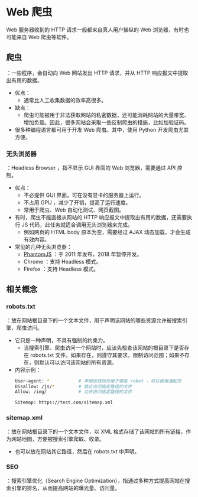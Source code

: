 # Web 爬虫

Web 服务器收到的 HTTP 请求一般都来自真人用户操纵的 Web 浏览器，有时也可能来自 Web 爬虫等软件。

## 爬虫

：一些程序，会自动向 Web 网站发出 HTTP 请求，并从 HTTP 响应报文中提取出有用的数据。
- 优点：
  - 通常比人工收集数据的效率高很多。
- 缺点：
  - 爬虫可能被用于非法获取网站的私密数据，还可能消耗网站的大量带宽、增加负载。因此，很多网站会采取一些反制爬虫的措施，比如加验证码。
- 很多种编程语言都可用于开发 Web 爬虫。其中，使用 Python 开发爬虫尤其方便。

### 无头浏览器

：Headless Browser ，指不显示 GUI 界面的 Web 浏览器，需要通过 API 控制。
- 优点：
  - 不必提供 GUI 界面，可在没有显卡的服务器上运行。
  - 不占用 GPU ，减少了开销，提高了运行速度。
  - 常用于爬虫、Web 自动化测试、网页截图。
- 有时，爬虫不能直接从网站的 HTTP 响应报文中提取出有用的数据，还需要执行 JS 代码，此任务就适合调用无头浏览器来完成。
  - 例如网页的 HTML body 原本为空，需要经过 AJAX 动态加载，才会生成有效内容。
- 常见的几种无头浏览器：
  - [PhantomJS](https://github.com/ariya/phantomjs) ：于 2011 年发布，2018 年暂停开发。
  - Chrome ：支持 Headless 模式。
  - Firefox ：支持 Headless 模式。

## 相关概念

### robots.txt

：放在网站根目录下的一个文本文件，用于声明该网站的哪些资源允许被搜索引擎、爬虫访问。
- 它只是一种声明，不具有强制的约束力。
  - 当搜索引擎、爬虫访问一个网站时，应该先检查该网站的根目录下是否存在 robots.txt 文件。如果存在，则遵守其要求，限制访问范围；如果不存在，则默认可以访问该网站的所有资源。
- 内容示例：
  ```sh
  User-agent: *           # 声明该规则作用于哪些 robot ，可以使用通配符
  Disallow: /js/*         # 禁止访问指定路径的文件
  Allow: /img/            # 允许访问指定路径的文件

  Sitemap: https://test.com/sitemap.xml
  ```

### sitemap.xml

：放在网站根目录下的一个文本文件，以 XML 格式存储了该网站的所有链接，作为网站地图，方便被搜索引擎爬取、收录。
- 也可以放在网站其它路径，然后在 robots.txt 中声明。

### SEO

：搜索引擎优化（Search Engine Optimization），指通过多种方式提高网站在搜索引擎的排名，从而提高网站的曝光量、访问量。
